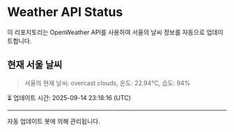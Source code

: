 
# Weather API Status

이 리포지토리는 OpenWeather API를 사용하여 서울의 날씨 정보를 자동으로 업데이트합니다.

## 현재 서울 날씨
> 서울의 현재 날씨: overcast clouds, 온도: 22.94°C, 습도: 94%

⏳ 업데이트 시간: 2025-09-14 23:18:16 (UTC)

---
자동 업데이트 봇에 의해 관리됩니다.

